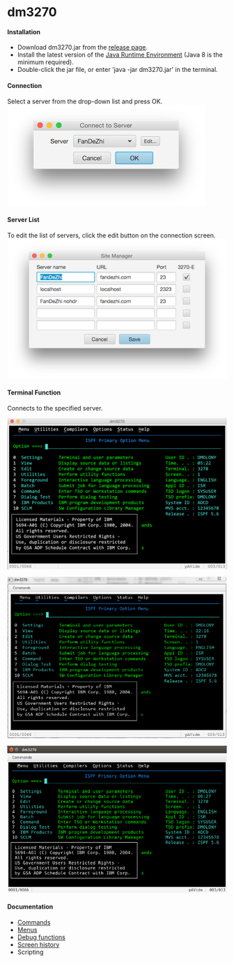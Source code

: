 # dm3270
#### Installation
* Download dm3270.jar from the [release page](https://github.com/dmolony/dm3270/releases).
* Install the latest version of the [Java Runtime Environment](http://www.oracle.com/technetwork/java/javase/downloads/index.html) (Java 8 is the minimum required).
* Double-click the jar file, or enter 'java -jar dm3270.jar' in the terminal.

#### Connection
Select a server from the drop-down list and press OK.  
![Default Connection](resources/connect1.png?raw=true "default connection")
#### Server List
To edit the list of servers, click the edit button on the connection screen.  
![Sites](resources/sitelist.png?raw=true "site list")
#### Terminal Function
Connects to the specified server.  
  
![Terminal screen](resources/osxterminal.png?raw=true "OSX")
  
![Terminal screen](resources/winterminal.png?raw=true "Windows")
  
![Terminal screen](resources/linuxterminal.png?raw=true "Ubuntu")
#### Documentation
* [Commands](resources/commands.md)
* [Menus](resources/menus.md)
* [Debug functions](resources/functions.md)
* [Screen history](resources/history.md)
* Scripting
